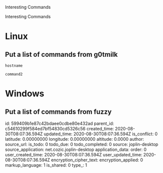 Interesting Commands

Interesting Commands

# Linux
## Put a list of commands from g0tmilk
`hostname`

`command2`

# Windows
## Put a list of commands from fuzzy

id: 599409b1e87c42bdaee0cdbe80e432ad
parent_id: c54610299f584ed7bf54830cd5326c56
created_time: 2020-08-30T08:07:36.594Z
updated_time: 2020-08-30T08:07:36.594Z
is_conflict: 0
latitude: 0.00000000
longitude: 0.00000000
altitude: 0.0000
author: 
source_url: 
is_todo: 0
todo_due: 0
todo_completed: 0
source: joplin-desktop
source_application: net.cozic.joplin-desktop
application_data: 
order: 0
user_created_time: 2020-08-30T08:07:36.594Z
user_updated_time: 2020-08-30T08:07:36.594Z
encryption_cipher_text: 
encryption_applied: 0
markup_language: 1
is_shared: 0
type_: 1